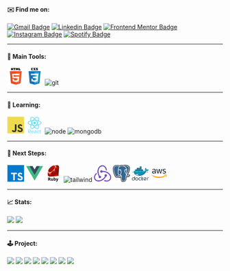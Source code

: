 #### ✉️ Find me on: 

[![Gmail Badge](https://img.shields.io/badge/-Gmail-%23333?style=for-the-badge&logo=gmail&logoColor=red&link=mailto:mrcsporto@gmail.com)](mailto:mrcsporto@gmail.com)
[![Linkedin Badge](https://img.shields.io/badge/-Linkedin-blue?style=for-the-badge&logo=Linkedin&logoColor=white&link=https://github.com/mrcsporto)](https://www.linkedin.com/in/marcosportorafael/)
[![Frontend Mentor Badge](https://img.shields.io/badge/-frontendmentor-lightgrey?style=for-the-badge&logo=frontendmentor&logoColor=161f16&link=https://github.com/mrcsporto)](https://www.frontendmentor.io/profile/mrcsporto)
[![Instagram Badge](https://img.shields.io/badge/-instagram-red?style=for-the-badge&logo=instagram&logoColor=white&link=https://github.com/mrcsporto)](https://www.instagram.com/marcosprafael/)
[![Spotify Badge](https://img.shields.io/badge/-Spotify-3bb34b?style=for-the-badge&logo=Spotify&logoColor=161f16&link=https://github.com/mrcsporto)](https://open.spotify.com/user/mrcsporto)

<hr>

#### 🧰 Main Tools:

<p>
<img src="https://raw.githubusercontent.com/devicons/devicon/master/icons/html5/html5-original-wordmark.svg" alt="html5" width="40" height="40"/>
<img src="https://raw.githubusercontent.com/devicons/devicon/master/icons/css3/css3-original-wordmark.svg" alt="css3" width="40" height="40"/>
<img src="https://www.vectorlogo.zone/logos/git-scm/git-scm-icon.svg" alt="git" width="40" height="40"/>
</p>

<hr>

#### 🔧 Learning:

<p>
<img src="https://raw.githubusercontent.com/devicons/devicon/master/icons/javascript/javascript-original.svg" alt="javascript" width="40" height="40"/>
<img src="https://raw.githubusercontent.com/devicons/devicon/master/icons/react/react-original-wordmark.svg" alt="react" width="40" height="40"/>
<img src="https://cdn.jsdelivr.net/gh/devicons/devicon/icons/nodejs/nodejs-original.svg" alt="node" width="40" height="40"/>
<img src="https://cdn.jsdelivr.net/gh/devicons/devicon/icons/mongodb/mongodb-original.svg" alt="mongodb" width="40" height="40"/>
</p>

<hr>

#### 🔭 Next Steps:

<p>
<img src="https://raw.githubusercontent.com/devicons/devicon/master/icons/typescript/typescript-original.svg" alt="typescript" width="40" height="40"/>
<img src="https://raw.githubusercontent.com/devicons/devicon/master/icons/vuejs/vuejs-original.svg" alt="vue" width="40" height="40"/>
<img src="https://raw.githubusercontent.com/devicons/devicon/master/icons/ruby/ruby-original-wordmark.svg" alt="ruby" width="40" height="40"/>
<img src="https://www.vectorlogo.zone/logos/tailwindcss/tailwindcss-icon.svg" alt="tailwind" width="40" height="40"/>
<img src="https://raw.githubusercontent.com/devicons/devicon/master/icons/redux/redux-original.svg" alt="redux" width="40" height="40"/>
<img src="https://raw.githubusercontent.com/github/explore/80688e429a7d4ef2fca1e82350fe8e3517d3494d/topics/postgresql/postgresql.png" alt="postgresql" height="40">
<img src="https://raw.githubusercontent.com/devicons/devicon/master/icons/docker/docker-original-wordmark.svg" alt="docker" width="40" height="40"/>
<img src="https://raw.githubusercontent.com/github/explore/80688e429a7d4ef2fca1e82350fe8e3517d3494d/topics/aws/aws.png" alt="aws" height="40">
</p>

<hr>

#### 📈 Stats:

<div align="left">
<img width="500em" src="https://github-readme-stats.vercel.app/api?username=mrcsporto&show_icons=true&layout=compact=true&theme=tokyonight"/>
<img width="241em" src="https://github-readme-stats.vercel.app/api/top-langs/?username=mrcsporto&theme=tokyonight"/>
</div>

<hr>

#### 🕹 Project:

<div>
<a href="https://github.com/mrcsporto/festival-page"><img width="300em" src="https://github-readme-stats.vercel.app/api/pin/?username=mrcsporto&repo=festival-page&theme=tokyonight"/></a>
<a href="https://github.com/mrcsporto/google-login-page"><img width="300em" src="https://github-readme-stats.vercel.app/api/pin/?username=mrcsporto&repo=google-login-page&theme=tokyonight"/></a> 
<a href="https://github.com/mrcsporto/clipboard-landing-page"><img width="300em" src="https://github-readme-stats.vercel.app/api/pin/?username=mrcsporto&repo=clipboard-landing-page&theme=tokyonight"/></a>
<a href="https://github.com/mrcsporto/simple-card"><img width="300em" src="https://github-readme-stats.vercel.app/api/pin/?username=mrcsporto&repo=simple-card&theme=tokyonight"/></a>
<a href="https://github.com/mrcsporto/tic-tac-toe"><img width="300em" src="https://github-readme-stats.vercel.app/api/pin/?username=mrcsporto&repo=tic-tac-toe&theme=tokyonight"/></a>
<a href="https://github.com/mrcsporto/pokedex"><img width="300em" src="https://github-readme-stats.vercel.app/api/pin/?username=mrcsporto&repo=pokedex&theme=tokyonight"/></a> 
<a href="https://github.com/mrcsporto/etiquetas-fortaleza"><img width="300em" src="https://github-readme-stats.vercel.app/api/pin/?username=mrcsporto&repo=etiquetas-fortaleza&theme=tokyonight"/></a> 
<a href="https://github.com/mrcsporto/card-grid-template"><img width="300em" src="https://github-readme-stats.vercel.app/api/pin/?username=mrcsporto&repo=card-grid-template&theme=tokyonight"/></a>  
 </div>
